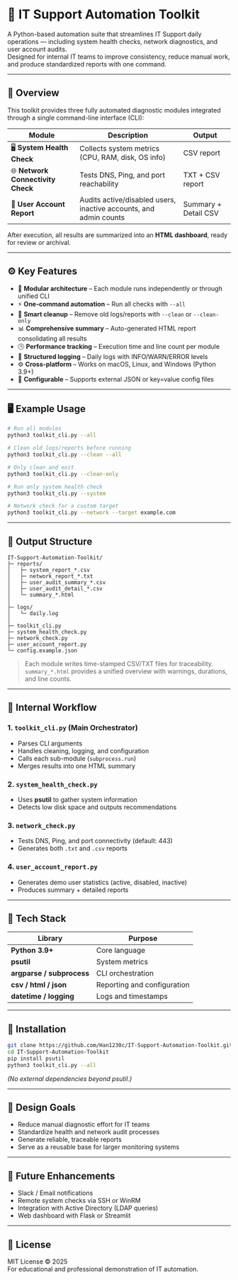 
# 🧰 IT Support Automation Toolkit

A Python-based automation suite that streamlines IT Support daily operations — including system health checks, network diagnostics, and user account audits.  
Designed for internal IT teams to improve consistency, reduce manual work, and produce standardized reports with one command.

---

## 🚀 Overview

This toolkit provides three fully automated diagnostic modules integrated through a single command-line interface (CLI):

| Module | Description | Output |
|---------|--------------|--------|
| 🖥️ **System Health Check** | Collects system metrics (CPU, RAM, disk, OS info) | CSV report |
| 🌐 **Network Connectivity Check** | Tests DNS, Ping, and port reachability | TXT + CSV report |
| 👤 **User Account Report** | Audits active/disabled users, inactive accounts, and admin counts | Summary + Detail CSV |

After execution, all results are summarized into an **HTML dashboard**, ready for review or archival.

---

## ⚙️ Key Features

- 🧩 **Modular architecture** – Each module runs independently or through unified CLI  
- ⚡ **One-command automation** – Run all checks with `--all`  
- 🧹 **Smart cleanup** – Remove old logs/reports with `--clean` or `--clean-only`  
- 📊 **Comprehensive summary** – Auto-generated HTML report consolidating all results  
- 🕒 **Performance tracking** – Execution time and line count per module  
- 🧾 **Structured logging** – Daily logs with INFO/WARN/ERROR levels  
- ⚙️ **Cross-platform** – Works on macOS, Linux, and Windows (Python 3.9+)  
- 🔄 **Configurable** – Supports external JSON or key=value config files  

---

## 🖥️ Example Usage

```bash
# Run all modules
python3 toolkit_cli.py --all

# Clean old logs/reports before running
python3 toolkit_cli.py --clean --all

# Only clean and exit
python3 toolkit_cli.py --clean-only

# Run only system health check
python3 toolkit_cli.py --system

# Network check for a custom target
python3 toolkit_cli.py --network --target example.com
```

---

## 📁 Output Structure

```
IT-Support-Automation-Toolkit/
├─ reports/
│   ├─ system_report_*.csv
│   ├─ network_report_*.txt
│   ├─ user_audit_summary_*.csv
│   ├─ user_audit_detail_*.csv
│   └─ summary_*.html
│
├─ logs/
│   └─ daily.log
│
├─ toolkit_cli.py
├─ system_health_check.py
├─ network_check.py
├─ user_account_report.py
└─ config.example.json
```

> Each module writes time-stamped CSV/TXT files for traceability.  
> `summary_*.html` provides a unified overview with warnings, durations, and line counts.

---

## 🧠 Internal Workflow

### 1. `toolkit_cli.py` (Main Orchestrator)
- Parses CLI arguments  
- Handles cleaning, logging, and configuration  
- Calls each sub-module (`subprocess.run`)  
- Merges results into one HTML summary  

### 2. `system_health_check.py`
- Uses **psutil** to gather system information  
- Detects low disk space and outputs recommendations  

### 3. `network_check.py`
- Tests DNS, Ping, and port connectivity (default: 443)  
- Generates both `.txt` and `.csv` reports  

### 4. `user_account_report.py`
- Generates demo user statistics (active, disabled, inactive)  
- Produces summary + detailed reports  

---

## 🧩 Tech Stack

| Library | Purpose |
|----------|----------|
| **Python 3.9+** | Core language |
| **psutil** | System metrics |
| **argparse / subprocess** | CLI orchestration |
| **csv / html / json** | Reporting and configuration |
| **datetime / logging** | Logs and timestamps |

---

## 🧰 Installation

```bash
git clone https://github.com/Han1230c/IT-Support-Automation-Toolkit.git
cd IT-Support-Automation-Toolkit
pip install psutil
python3 toolkit_cli.py --all
```

*(No external dependencies beyond psutil.)*

---

## 🧱 Design Goals

- Reduce manual diagnostic effort for IT teams  
- Standardize health and network audit processes  
- Generate reliable, traceable reports  
- Serve as a reusable base for larger monitoring systems  

---

## 🔮 Future Enhancements

- Slack / Email notifications  
- Remote system checks via SSH or WinRM  
- Integration with Active Directory (LDAP queries)  
- Web dashboard with Flask or Streamlit  

---

## 📄 License

MIT License © 2025  
For educational and professional demonstration of IT automation.
